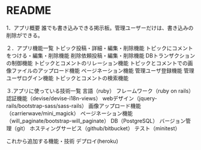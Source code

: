 # README
1．アプリ概要
誰でも書き込みできる掲示板。管理ユーザーだけは、書き込みの削除ができる。

２．アプリ機能一覧
トピック投稿・詳細・編集・削除機能
トピックにコメントをつける・編集・削除機能
削除依頼投稿・編集・削除機能
DBトランザクションの制御機能
トピックとコメントのリレーション機能
トピックとコメントでの画像ファイルのアップロード機能
ページネーション機能
管理ユーザ登録機能
管理ユーザログイン機能
トピックとコメントの検索機能

３.アプリに使っている技術一覧
言語（ruby）
フレームワーク（ruby on rails）
認証機能（devise/devise-i18n-views）
webデザイン（jquery-rails/bootstrap-sass/sass-rails）
画像アップロード機能（carrierwave/mini_magick）
ページネーション機能（will_paginate/bootstrap-will_paginate）
DB（PostgreSQL）
バージョン管理（git）
ホスティングサービス（github/bitbucket）
テスト（minitest）

これから追加する機能・技術
デプロイ(heroku)
